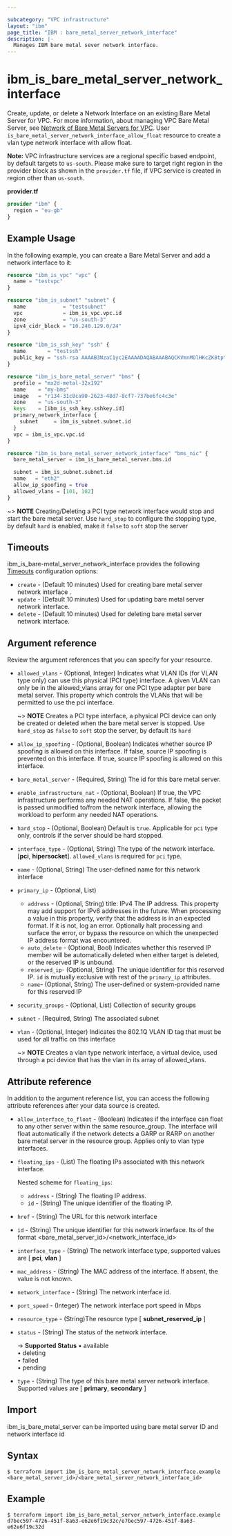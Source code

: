 ```yaml
---

subcategory: "VPC infrastructure"
layout: "ibm"
page_title: "IBM : bare_metal_server_network_interface"
description: |-
  Manages IBM bare metal sever network interface.
---
```


# ibm\_is_bare_metal_server_network_interface

Create, update, or delete a Network Interface on an existing Bare Metal Server for VPC. For more information, about managing VPC Bare Metal Server, see [Network of Bare Metal Servers for VPC](https://cloud.ibm.com/docs/vpc?topic=vpc-bare-metal-servers-network). User `is_bare_metal_server_network_interface_allow_float` resource to create a vlan type network interface with allow float.

**Note:** 
VPC infrastructure services are a regional specific based endpoint, by default targets to `us-south`. Please make sure to target right region in the provider block as shown in the `provider.tf` file, if VPC service is created in region other than `us-south`.

**provider.tf**

```terraform
provider "ibm" {
  region = "eu-gb"
}
```

## Example Usage

In the following example, you can create a Bare Metal Server and add a network interface to it:

```terraform
resource "ibm_is_vpc" "vpc" {
  name = "testvpc"
}

resource "ibm_is_subnet" "subnet" {
  name            = "testsubnet"
  vpc             = ibm_is_vpc.vpc.id
  zone            = "us-south-3"
  ipv4_cidr_block = "10.240.129.0/24"
}

resource "ibm_is_ssh_key" "ssh" {
  name       = "testssh"
  public_key = "ssh-rsa AAAAB3NzaC1yc2EAAAADAQABAAABAQCKVmnMOlHKcZK8tpt3MP1lqOLAcqcJzhsvJcjscgVERRN7/9484SOBJ3HSKxxNG5JN8owAjy5f9yYwcUg+JaUVuytn5Pv3aeYROHGGg+5G346xaq3DAwX6Y5ykr2fvjObgncQBnuU5KHWCECO/4h8uWuwh/kfniXPVjFToc+gnkqA+3RKpAecZhFXwfalQ9mMuYGFxn+fwn8cYEApsJbsEmb0iJwPiZ5hjFC8wREuiTlhPHDgkBLOiycd20op2nXzDbHfCHInquEe/gYxEitALONxm0swBOwJZwlTDOB7C6y2dzlrtxr1L59m7pCkWI4EtTRLvleehBoj3u7jB4usR"
}

resource "ibm_is_bare_metal_server" "bms" {
  profile = "mx2d-metal-32x192"
  name    = "my-bms"
  image   = "r134-31c8ca90-2623-48d7-8cf7-737be6fc4c3e"
  zone    = "us-south-3"
  keys    = [ibm_is_ssh_key.sshkey.id]
  primary_network_interface {
    subnet     = ibm_is_subnet.subnet.id
  }
  vpc = ibm_is_vpc.vpc.id
}

resource "ibm_is_bare_metal_server_network_interface" "bms_nic" {
  bare_metal_server = ibm_is_bare_metal_server.bms.id

  subnet = ibm_is_subnet.subnet.id
  name   = "eth2"
  allow_ip_spoofing = true
  allowed_vlans = [101, 102]
}

```
  ~> **NOTE**
    Creating/Deleting a PCI type network interface would stop and start the bare metal server. Use `hard_stop` to configure the stopping type, by default `hard` is enabled, make it `false` to `soft` stop the server 

## Timeouts

ibm_is_bare-metal_server_network_interface provides the following [Timeouts](https://www.terraform.io/docs/configuration/resources.html#timeouts) configuration options:

* `create` - (Default 10 minutes) Used for creating bare metal server network interface .
* `update` - (Default 10 minutes) Used for updating bare metal server network interface.
* `delete` - (Default 10 minutes) Used for deleting bare metal server network interface.


## Argument reference
Review the argument references that you can specify for your resource. 

- `allowed_vlans` - (Optional, Integer) Indicates what VLAN IDs (for VLAN type only) can use this physical (PCI type) interface. A given VLAN can only be in the allowed_vlans array for one PCI type adapter per bare metal server. This property which controls the VLANs that will be permitted to use the pci interface.

  ~> **NOTE**
    Creates a PCI type interface, a physical PCI device can only be created or deleted when the bare metal server is stopped. Use `hard_stop` as `false` to `soft` stop the server, by default its `hard`

- `allow_ip_spoofing` - (Optional, Boolean) Indicates whether source IP spoofing is allowed on this interface. If false, source IP spoofing is prevented on this interface. If true, source IP spoofing is allowed on this interface.
- `bare_metal_server` - (Required, String) The id for this bare metal server.
- `enable_infrastructure_nat` - (Optional, Boolean) If true, the VPC infrastructure performs any needed NAT operations. If false, the packet is passed unmodified to/from the network interface, allowing the workload to perform any needed NAT operations.
- `hard_stop` - (Optional, Boolean) Default is `true`. Applicable for `pci` type only, controls if the server should be hard stopped.
- `interface_type` - (Optional, String) The type of the network interface.[**pci**, **hipersocket**]. `allowed_vlans` is required for `pci` type.
- `name` - (Optional, String) The user-defined name for this network interface
- `primary_ip` - (Optional, List)
	- `address` - (Optional, String) title: IPv4 The IP address. This property may add support for IPv6 addresses in the future. When processing a value in this property, verify that the address is in an expected format. If it is not, log an error. Optionally halt processing and surface the error, or bypass the resource on which the unexpected IP address format was encountered.
  - `auto_delete` - (Optional, Bool) Indicates whether this reserved IP member will be automatically deleted when either target is deleted, or the reserved IP is unbound.
  - `reserved_ip`- (Optional, String) The unique identifier for this reserved IP. `id` is mutually exclusive with rest of the `primary_ip` attributes.
  - `name`- (Optional, String) The user-defined or system-provided name for this reserved IP

- `security_groups` - (Optional, List) Collection of security groups
- `subnet` - (Required, String) The associated subnet
- `vlan` - (Optional, Integer) Indicates the 802.1Q VLAN ID tag that must be used for all traffic on this interface

  ~> **NOTE**
    Creates a vlan type network interface, a virtual device, used through a pci device that has the vlan in its array of allowed_vlans. 

## Attribute reference
In addition to the argument reference list, you can access the following attribute references after your data source is created. 

- `allow_interface_to_float` - (Boolean) Indicates if the interface can float to any other server within the same resource_group. The interface will float automatically if the network detects a GARP or RARP on another bare metal server in the resource group. Applies only to vlan type interfaces.
- `floating_ips` - (List) The floating IPs associated with this network interface.

  Nested scheme for `floating_ips`:
  - `address` - (String) The floating IP address.
  - `id` - (String) The unique identifier of the floating IP.
- `href` - (String) The URL for this network interface
- `id` - (String) The unique identifier for this network interface. Its of the format <bare_metal_server_id>/<network_interface_id>
- `interface_type` - (String) The network interface type, supported values are [ **pci**, **vlan** ]
- `mac_address` - (String) The MAC address of the interface. If absent, the value is not known.
- `network_interface` - (String) The network interface id.
- `port_speed` - (Integer) The network interface port speed in Mbps
- `resource_type` - (String)The resource type [ **subnet_reserved_ip** ]
- `status` - (String) The status of the network interface.

  -> **Supported Status** &#x2022; available</br> &#x2022; deleting</br> &#x2022; failed</br> &#x2022; pending
- `type` - (String) The type of this bare metal server network interface. Supported values are [ **primary**, **secondary** ]



## Import

ibm_is_bare_metal_server can be imported using bare metal server ID and network interface id

## Syntax

```
$ terraform import ibm_is_bare_metal_server_network_interface.example <bare_metal_server_id>/<bare_metal_server_network_interface_id>
```

## Example 

```
$ terraform import ibm_is_bare_metal_server_network_interface.example d7bec597-4726-451f-8a63-e62e6f19c32c/e7bec597-4726-451f-8a63-e62e6f19c32d
```
